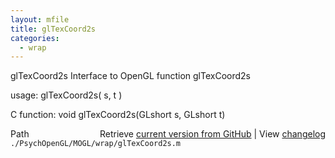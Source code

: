 ```yaml
---
layout: mfile
title: glTexCoord2s
categories:
  - wrap
---
```


glTexCoord2s  Interface to OpenGL function glTexCoord2s

usage:  glTexCoord2s\( s, t \)

C function:  void glTexCoord2s\(GLshort s, GLshort t\)


<div class="code_header" style="text-align:right;">
  <span style="float:left;">Path&nbsp;&nbsp;</span> <span class="counter">Retrieve <a href=
  "https://raw.github.com/Psychtoolbox-3/Psychtoolbox-3/beta/./PsychOpenGL/MOGL/wrap/glTexCoord2s.m">current version from GitHub</a> | View <a href=
  "https://github.com/Psychtoolbox-3/Psychtoolbox-3/commits/beta/./PsychOpenGL/MOGL/wrap/glTexCoord2s.m">changelog</a></span>
</div>
<div class="code">
  <code>./PsychOpenGL/MOGL/wrap/glTexCoord2s.m</code>
</div>
